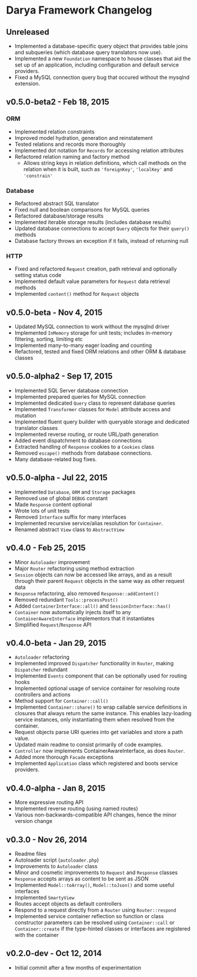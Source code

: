 # Darya Framework Changelog

## Unreleased
- Implemented a database-specific query object that provides table joins and
  subqueries (which database query translators now use).
- Implemented a new `Foundation` namespace to house classes that aid the set up
  of an application, including configuration and default service providers.
- Fixed a MySQL connection query bug that occured without the mysqlnd extension.

## v0.5.0-beta2 - Feb 18, 2015

### ORM
- Implemented relation constraints
- Improved model hydration, generation and reinstatement
- Tested relations and records more thoroughly
- Implemented dot notation for `Records` for accessing relation attributes
- Refactored relation naming and factory method
  - Allows string keys in relation definitions, which call methods on the
    relation when it is built, such as `'foreignKey'`, `'localKey'` and
    `'constrain'`

### Database
- Refactored abstract SQL translator
- Fixed null and boolean comparisons for MySQL queries
- Refactored database/storage results
- Implemented iterable storage results (includes database results)
- Updated database connections to accept `Query` objects for their `query()`
  methods
- Database factory throws an exception if it fails, instead of returning null

### HTTP
- Fixed and refactored `Request` creation, path retrieval and optionally setting
  status code
- Implemented default value parameters for `Request` data retrieval methods
- Implemented `content()` method for `Request` objects


## v0.5.0-beta - Nov 4, 2015
- Updated MySQL connection to work without the mysqlnd driver
- Implemented `InMemory` storage for unit tests; includes in-memory filtering,
  sorting, limiting etc
- Implemented many-to-many eager loading and counting
- Refactored, tested and fixed ORM relations and other ORM & database classes

## v0.5.0-alpha2 - Sep 17, 2015
- Implemented SQL Server database connection
- Implemented prepared queries for MySQL connection
- Implemented dedicated `Query` class to represent database queries
- Implemented `Transformer` classes for `Model` attribute access and mutation
- Implemented fluent query builder with queryable storage and dedicated
  translator classes
- Implemented reverse routing, or route URL/path generation
- Added event dispatchment to database connections
- Extracted handling of `Response` cookies to a `Cookies` class
- Removed `escape()` methods from database connections.
- Many database-related bug fixes.

## v0.5.0-alpha - Jul 22, 2015
- Implemented `Database`, `ORM` and `Storage` packages
- Removed use of global `DEBUG` constant
- Made `Response` content optional
- Wrote lots of unit tests
- Removed `Interface` suffix for many interfaces
- Implemented recursive service/alias resolution for `Container`.
- Renamed abstract `View` class to `AbstractView`

## v0.4.0 - Feb 25, 2015
- Minor `Autoloader` improvement
- Major `Router` refactoring using method extraction
- `Session` objects can now be accessed like arrays, and as a result through
  their parent `Request` objects in the same way as other request data
- `Response` refactoring, also removed `Response::addContent()`
- Removed redundant `Tools::processPost()`
- Added `ContainerInterface::all()` and `SessionInterface::has()`
- `Container` now automatically injects itself to any `ContainerAwareInterface`
  implementors that it instantiates
- Simplified `Request`/`Response` API

## v0.4.0-beta - Jan 29, 2015
- `Autoloader` refactoring
- Implemented improved `Dispatcher` functionality in `Router`, making
  `Dispatcher` redundant
- Implemented `Events` component that can be optionally used for routing hooks
- Implemented optional usage of service container for resolving route
  controllers and actions
- Method support for `Container::call()`
- Implemented `Container::share()` to wrap callable service definitions in
  closures that always return the same instance. This enables lazy-loading
  service instances, only instantiating them when resolved from the container.
- Request objects parse URI queries into get variables and store a path value.
- Updated main readme to consist primarily of code examples.
- `Controller` now implements ContainerAwareInterface, as does `Router`.
- Added more thorough `Facade` exceptions
- Implemented `Application` class which registered and boots service providers.

## v0.4.0-alpha - Jan 8, 2015
- More expressive routing API
- Implemented reverse routing (using named routes)
- Various non-backwards-compatible API changes, hence the minor version change

## v0.3.0 - Nov 26, 2014
- Readme files
- Autoloader script (`autoloader.php`)
- Improvements to `Autoloader` class
- Minor and cosmetic improvements to `Request` and `Response` classes
- `Response` accepts arrays as content to be sent as JSON
- Implemented `Model::toArray()`, `Model::toJson()` and some useful interfaces
- Implemented `SmartyView`
- Routes accept objects as default controllers
- Respond to a request directly from a `Router` using `Router::respond`
- Implemented service container reflection so function or class constructor
  parameters can be resolved using `Container::call` or `Container::create` if
  the type-hinted classes or interfaces are registered with the container

## v0.2.0-dev - Oct 12, 2014
- Initial commit after a few months of experimentation
